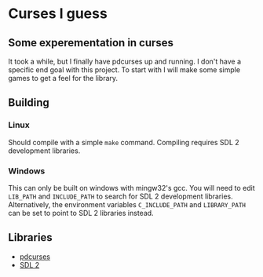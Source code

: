 # Curses I guess
## Some experementation in curses
It took a while, but I finally have pdcurses up and running.
I don't have a specific end goal with this project.
To start with I will make some simple games to get a feel for the library.

## Building
### Linux
Should compile with a simple `make` command.
Compiling requires SDL 2 development libraries.
### Windows
This can only be built on windows with mingw32's gcc.
You will need to edit `LIB_PATH` and `INCLUDE_PATH` to search for SDL 2
development libraries.
Alternatively, the environment variables `C_INCLUDE_PATH` and `LIBRARY_PATH`
can be set to point to SDL 2 libraries instead.

## Libraries
- [pdcurses](https://pdcurses.org)
- [SDL 2](https://libsdl.org)

